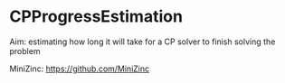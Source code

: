 # CPProgressEstimation

Aim: estimating how long it will take for a CP solver to finish solving the problem

MiniZinc: https://github.com/MiniZinc

